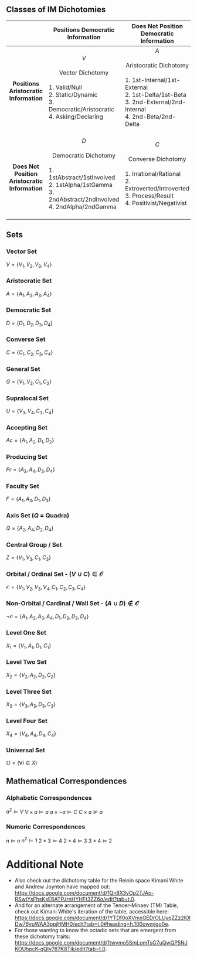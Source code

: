 ## Classes of IM Dichotomies

|                                                |                                                                                                          Positions Democratic Information                                                                                                          |                                                                                                           Does Not Position Democratic Information                                                                                                           |
| :--------------------------------------------: | :------------------------------------------------------------------------------------------------------------------------------------------------------------------------------------------------------------------------------------------------: | :----------------------------------------------------------------------------------------------------------------------------------------------------------------------------------------------------------------------------------------------------------: |
|     **Positions Aristocratic Information**     |             <span class="cell-vector"> $V$<br><br>Vector Dichotomy<br><span style="text-align:left; display:block;"><br>1. Valid/Null<br>2. Static/Dynamic<br>3. Democratic/Aristocratic<br>4. Asking/Declaring<br></span><br></span>              | <span class="cell-aristocratic"> $A$<br><br>Aristocratic Dichotomy<br><span style="text-align:left; display:block;"><br>1. 1st-Internal/1st-External<br>2. 1st-Delta/1st-Beta<br>3. 2nd-External/2nd-Internal<br>4. 2nd-Beta/2nd-Delta<br></span><br></span> |
| **Does Not Position Aristocratic Information** | <span class="cell-democratic"> $D$<br><br>Democratic Dichotomy<br><span style="text-align:left; display:block;"><br>1. 1stAbstract/1stInvolved<br>2. 1stAlpha/1stGamma<br>3. 2ndAbstract/2ndInvolved<br>4. 2ndAlpha/2ndGamma<br></span><br></span> |         <span class="cell-converse"> $C$<br><br>Converse Dichotomy<br><span style="text-align:left; display:block;"><br>1. Irrational/Rational<br>2. Extroverted/Introverted<br>3. Process/Result<br>4. Positivist/Negativist<br></span><br></span>          |


## Sets

### Vector Set

$V = \{V_{1}, V_{2}, V_{3}, V_{4}\}$


### Aristocratic Set

$A = \{A_{1}, A_{2}, A_{3}, A_{4}\}$


### Democratic Set

$D = \{D_{1}, D_{2}, D_{3}, D_{4}\}$


### Converse Set

$C = \{C_{1}, C_{2}, C_{3}, C_{4}\}$


### General Set

$G = \{V_{1}, V_{2}, C_{1}, C_{2}\}$


### Supralocal Set

$U = \{V_{3}, V_{4}, C_{3}, C_{4}\}$


### Accepting Set

$Ac = \{A_{1}, A_{2}, D_{1}, D_{2}\}$


### Producing Set

$Pr = \{A_{3}, A_{4}, D_{3}, D_{4}\}$


### Faculty Set

$F = \{A_{1}, A_{3}, D_{1}, D_{3}\}$


### Axis Set ($Q$ = Quadra)

$Q = \{A_{2}, A_{4}, D_{2}, D_{4}\}$


### Central Group / Set

$Z = \{V_{1}, V_{3}, C_{1}, C_{3}\}$


### Orbital / Ordinal Set - $(V \cup C) \in \mathcal{O}$

$\mathcal{O} = \{V_{1}, V_{2}, V_{3}, V_{4}, C_{1}, C_{2}, C_{3}, C_{4}\}$


### Non-Orbital / Cardinal / Wall Set - $(A \cup D) \notin \mathcal{O}$

$¬\mathcal{O} = \{A_{1}, A_{2}, A_{3}, A_{4}, D_{1}, D_{2}, D_{3}, D_{4}\}$


### Level One Set

$X_{1} = \{V_{1}, A_{1}, D_{1}, C_{1}\}$


### Level Two Set

$X_{2} = \{V_{2}, A_{2}, D_{2}, C_{2}\}$


### Level Three Set

$X_{3} = \{V_{3}, A_{3}, D_{3}, C_{3}\}$


### Level Four Set

$X_{4} = \{V_{4}, A_{4}, D_{4}, C_{4}\}$


### Universal Set

$\mathbb{U} = (\forall i \in X)$


## Mathematical Correspondences

### Alphabetic Correspondences

$a^{2} \vDash V$
$V \times a \vDash a$
$a \times ¬a \vDash C$
$C \times a \nvDash a$

### Numeric Correspondences
$n \vDash n$
$n^{2} \vDash 1$
$2 \times 3 \vDash 4$
$2 \times 4 \vDash 3$
$3 \times 4 \vDash 2$

# Additional Note

- Also check out the dichotomy table for the Reinin space Kimani White and Andrew Joynton have mapped out: https://docs.google.com/document/d/1Qn8X3vOp2TJAo-RSwtYsFhsKsE6ATPJrnHYHFt3ZZ6o/edit?tab=t.0.
- And for an alternate arrangement of the Tencer-Minaev (TM) Table, check out Kimani White's iteration of the table, accessible here: https://docs.google.com/document/d/1YTDf0oXVmxGEDrOLUyqZZz2lOIDw76yuWAA3ppjHMH0/edit?tab=t.0#heading=h.100owmjgo0e.
- For those wanting to know the octadic sets that are emergent from these dichotomy traits: https://docs.google.com/document/d/1twvmo5SmLomTsG7uQwQP5NJKOUhpcK-qQIv787K8Tjk/edit?tab=t.0.


